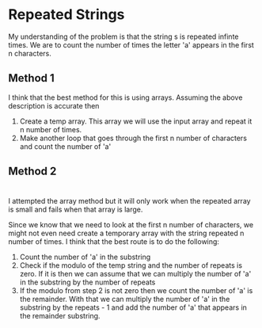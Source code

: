 # Repeated Strings

My understanding of the problem is that the string s is repeated infinte times. We are to count the number of times the letter 'a' appears in the first n characters.

## __Method 1__

I think that the best method for this is using arrays. Assuming the above description is accurate then 

1. Create a temp array. This array we will use the input array and repeat it n number of times. 
2. Make another loop that goes through the first n number of characters and count the number of 'a'

## __Method 2__
#
I attempted the array method but it will only work when the repeated array is small and fails when that array is large.

Since we know that we need to look at the first n number of characters, we might not even need create a temporary array with the string repeated n number of times. I think that the best route is to do the following:

1. Count the number of 'a' in the substring
2. Check if the modulo of the temp string and the number of repeats is zero. If it is then we can assume that we can multiply the number of 'a' in the substring by the number of repeats
3. If the modulo from step 2 is not zero then we count the number of 'a' is the remainder. With that we can multiply the number of 'a' in the substring by the repeats - 1 and add the number of 'a' that appears in the remainder substring.
